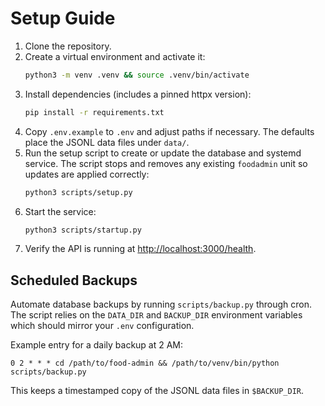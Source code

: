 # Setup Guide

1. Clone the repository.
2. Create a virtual environment and activate it:
   ```bash
   python3 -m venv .venv && source .venv/bin/activate
   ```
3. Install dependencies (includes a pinned httpx version):
   ```bash
   pip install -r requirements.txt
   ```
4. Copy `.env.example` to `.env` and adjust paths if necessary. The defaults place the JSONL data files under `data/`.
5. Run the setup script to create or update the database and systemd service.
   The script stops and removes any existing `foodadmin` unit so updates are
   applied correctly:
   ```bash
   python3 scripts/setup.py
   ```
6. Start the service:
   ```bash
   python3 scripts/startup.py
   ```
7. Verify the API is running at [http://localhost:3000/health](http://localhost:3000/health).

## Scheduled Backups

Automate database backups by running `scripts/backup.py` through cron. The script relies on the `DATA_DIR` and `BACKUP_DIR` environment variables which should mirror your `.env` configuration.

Example entry for a daily backup at 2 AM:

```cron
0 2 * * * cd /path/to/food-admin && /path/to/venv/bin/python scripts/backup.py
```

This keeps a timestamped copy of the JSONL data files in `$BACKUP_DIR`.
